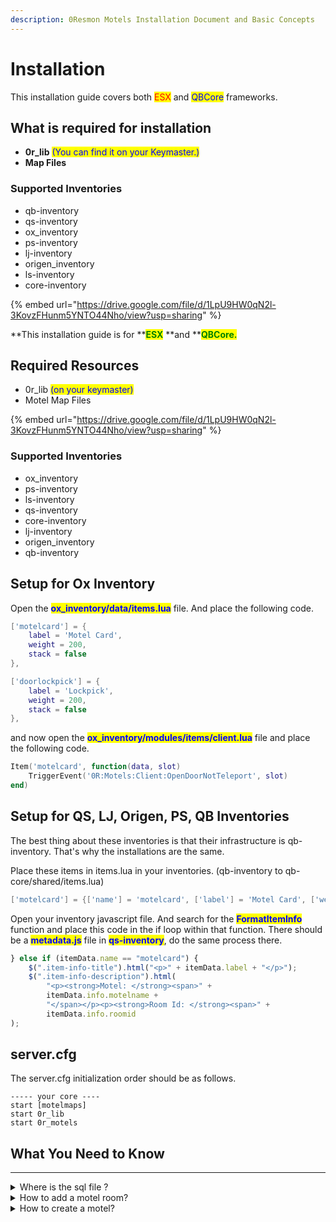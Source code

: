 ```yaml
---
description: 0Resmon Motels Installation Document and Basic Concepts
---
```


# Installation

This installation guide covers both <mark style="color:red;">ESX</mark> and <mark style="color:blue;">QBCore</mark> frameworks.

## What is required for installation

* **0r\_lib** <mark style="color:blue;">(You can find it on your Keymaster.)</mark>
* **Map Files**

### Supported Inventories

* qb-inventory
* qs-inventory
* ox\_inventory
* ps-inventory
* lj-inventory
* origen\_inventory
* ls-inventory
* core-inventory

{% embed url="https://drive.google.com/file/d/1LpU9HW0qN2l-3KovzFHunm5YNTO44Nho/view?usp=sharing" %}

**This installation guide is for **<mark style="color:green;">**ESX**</mark> **and **<mark style="color:green;">**QBCore.**</mark>

## Required Resources

* 0r\_lib <mark style="color:blue;">(on your keymaster)</mark>
* Motel Map Files&#x20;

{% embed url="https://drive.google.com/file/d/1LpU9HW0qN2l-3KovzFHunm5YNTO44Nho/view?usp=sharing" %}

### Supported Inventories

* ox\_inventory&#x20;
* ps-inventory
* ls-inventory
* qs-inventory
* core-inventory
* lj-inventory
* origen\_inventory
* qb-inventory

## Setup for Ox Inventory

Open the <mark style="color:blue;">**ox\_inventory/data/items.lua**</mark> file. And place the following code.

```lua
['motelcard'] = {
	label = 'Motel Card',
	weight = 200,
	stack = false
},

['doorlockpick'] = {
	label = 'Lockpick',
	weight = 200,
	stack = false
},
```

and now open the <mark style="color:blue;">**ox\_inventory/modules/items/client.lua**</mark> file and place the following code.

```lua
Item('motelcard', function(data, slot)
    TriggerEvent('0R:Motels:Client:OpenDoorNotTeleport', slot)
end)
```

## Setup for QS, LJ, Origen, PS, QB Inventories



The best thing about these inventories is that their infrastructure is qb-inventory. That's why the installations are the same.

Place these items in items.lua in your inventories. (qb-inventory to qb-core/shared/items.lua)

```lua
['motelcard'] = {['name'] = 'motelcard', ['label'] = 'Motel Card', ['weight'] = 500, ['type'] = 'item', ['image'] = 'motelcard.png', ['unique'] = true, ['useable'] = true, ['shouldClose'] = true, ['combinable'] = nil, ['description'] = 'Motel Card'},
```

Open your inventory javascript file. And search for the <mark style="color:blue;">**FormatItemInfo**</mark> function and place this code in the if loop within that function. There should be a <mark style="color:blue;">**metadata.js**</mark> file in <mark style="color:blue;">**qs-inventory**</mark>, do the same process there.

```javascript
} else if (itemData.name == "motelcard") {
    $(".item-info-title").html("<p>" + itemData.label + "</p>");
    $(".item-info-description").html(
        "<p><strong>Motel: </strong><span>" +
        itemData.info.motelname +
        "</span></p><p><strong>Room Id: </strong><span>" +
        itemData.info.roomid
);
```

## server.cfg

The server.cfg initialization order should be as follows.

```
----- your core ----
start [motelmaps]
start 0r_lib
start 0r_motels
```

## What You Need to Know

***

<details>

<summary>Where is the sql  file ?</summary>

**There is no SQL File. The system automatically installs SQL into your database.**

</details>

<details>

<summary>How to add a motel room?</summary>

You can get information about this by watching this video.

[https://youtu.be/Wx-91KYJmvQ](https://youtu.be/Wx-91KYJmvQ)

</details>

<details>

<summary>How to create a motel?</summary>

You can get information about this by watching this video.

[https://youtu.be/\_bO\_Velqtpw](https://youtu.be/\_bO\_Velqtpw)

</details>



###



###

